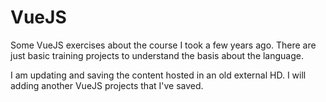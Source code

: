 # VueJS

Some VueJS exercises about the course I took a few years ago. There are just basic training projects to understand the basis about the language.

I am updating and saving the content hosted in an old external HD. I will adding another VueJS projects that I've saved.
